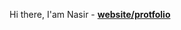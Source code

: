 Hi there, I'am Nasir - <strong class="text-blue">[website/protfolio](https://www.google.com)</strong>
<style>
.text-blue
{
  color:red;  
}
</style>
